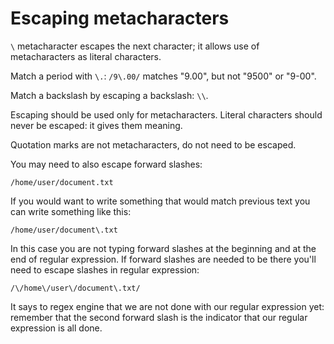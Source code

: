 # Escaping metacharacters

`\` metacharacter escapes the next character; it allows use of metacharacters as literal characters.

Match a period with `\.`:
`/9\.00/` matches "9.00", but not "9500" or "9-00".

Match a backslash by escaping a backslash: `\\`.

Escaping should be used only for metacharacters. Literal characters should never be escaped: it gives them meaning.

Quotation marks are not metacharacters, do not need to be escaped.

You may need to also escape forward slashes:

```text
/home/user/document.txt
```

If you would want to write something that would match previous text you can write something like this:

```text
/home/user/document\.txt
```

In this case you are not typing forward slashes at the beginning and at the end of regular expression. If forward slashes are needed to be there you'll need to escape slashes in regular expression:

 ```text
 /\/home\/user\/document\.txt/
 ```

It says to regex engine that we are not done with our regular expression yet: remember that the second forward slash is the indicator that our regular expression is all done.
